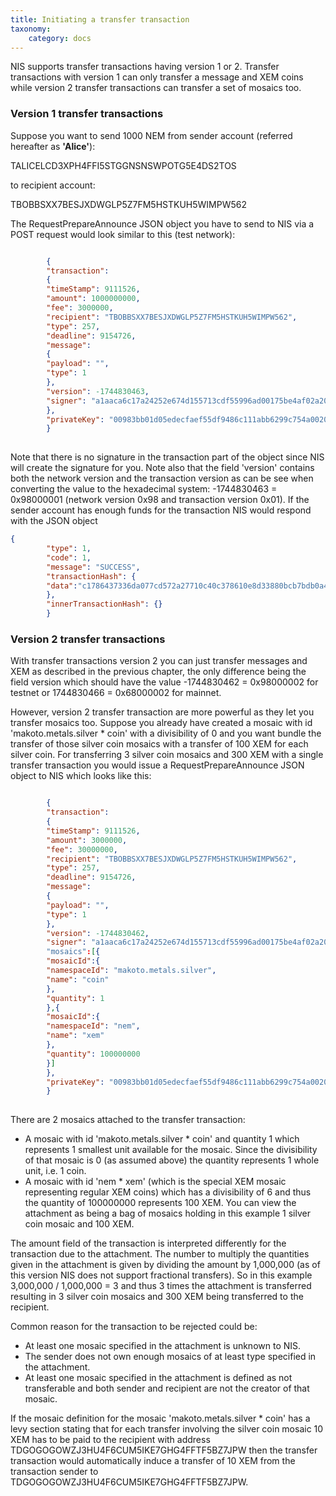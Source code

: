 ```yaml
---
title: Initiating a transfer transaction
taxonomy:
    category: docs
---
```


 
NIS supports transfer transactions having version 1 or 2. Transfer transactions with version 1 can only transfer a message and XEM coins while version 2 transfer transactions can transfer a set of mosaics too.

 
### Version 1 transfer transactions 
Suppose you want to send 1000 NEM from sender account (referred hereafter as **'Alice'**):

 
TALICELCD3XPH4FFI5STGGNSNSWPOTG5E4DS2TOS

 
to recipient account: 

 
TBOBBSXX7BESJXDWGLP5Z7FM5HSTKUH5WIMPW562

 
The RequestPrepareAnnounce JSON object you have to send to NIS via a POST request would look similar to this (test network):

 
```json

        {
        "transaction":
        {
        "timeStamp": 9111526,
        "amount": 1000000000,
        "fee": 3000000,
        "recipient": "TBOBBSXX7BESJXDWGLP5Z7FM5HSTKUH5WIMPW562",
        "type": 257,
        "deadline": 9154726,
        "message":
        {
        "payload": "",
        "type": 1
        },
        "version": -1744830463,
        "signer": "a1aaca6c17a24252e674d155713cdf55996ad00175be4af02a20c67b59f9fe8a"
        },
        "privateKey": "00983bb01d05edecfaef55df9486c111abb6299c754a002069b1d0ef4537441bda"
        }
    
``` 
Note that there is no signature in the transaction part of the object since NIS will create the signature for you. Note also that the field 'version' contains both the network version and the transaction version as can be see when converting the value to the hexadecimal system: -1744830463 = 0x98000001 (network version 0x98 and transaction version 0x01). If the sender account has enough funds for the transaction NIS would respond with the JSON object

 
```json
{
        "type": 1,
        "code": 1,
        "message": "SUCCESS",
        "transactionHash": {
        "data":"c1786437336da077cd572a27710c40c378610e8d33880bcb7bdb0a42e3d35586"
        },
        "innerTransactionHash": {}
        }
``` 
### Version 2 transfer transactions 
With transfer transactions version 2 you can just transfer messages and XEM as described in the previous chapter, the only difference being the field version which should have the value -1744830462 = 0x98000002 for testnet or 1744830466 = 0x68000002 for mainnet. 

 
However, version 2 transfer transaction are more powerful as they let you transfer mosaics too. Suppose you already have created a mosaic with id 'makoto.metals.silver * coin' with a divisibility of 0 and you want bundle the transfer of those silver coin mosaics with a transfer of 100 XEM for each silver coin. For transferring 3 silver coin mosaics and 300 XEM with a single transfer transaction you would issue a RequestPrepareAnnounce JSON object to NIS which looks like this:

 
```json

        {
        "transaction":
        {
        "timeStamp": 9111526,
        "amount": 3000000,
        "fee": 30000000,
        "recipient": "TBOBBSXX7BESJXDWGLP5Z7FM5HSTKUH5WIMPW562",
        "type": 257,
        "deadline": 9154726,
        "message":
        {
        "payload": "",
        "type": 1
        },
        "version": -1744830462,
        "signer": "a1aaca6c17a24252e674d155713cdf55996ad00175be4af02a20c67b59f9fe8a"
        "mosaics":[{
        "mosaicId":{
        "namespaceId": "makoto.metals.silver",
        "name": "coin"
        },
        "quantity": 1
        },{
        "mosaicId":{
        "namespaceId": "nem",
        "name": "xem"
        },
        "quantity": 100000000
        }]
        },
        "privateKey": "00983bb01d05edecfaef55df9486c111abb6299c754a002069b1d0ef4537441bda"
        }
    
``` 
There are 2 mosaics attached to the transfer transaction:
* A mosaic with id 'makoto.metals.silver * coin' and quantity 1 which represents 1 smallest unit available for the mosaic. Since the divisibility of that mosaic is 0 (as assumed above) the quantity represents 1 whole unit, i.e. 1 coin.
* A mosaic with id 'nem * xem' (which is the special XEM mosaic representing regular XEM coins) which has a divisibility of 6 and thus the quantity of 100000000 represents 100 XEM. You can view the attachment as being a bag of mosaics holding in this example 1 silver coin mosaic and 100 XEM. 

 
The amount field of the transaction is interpreted differently for the transaction due to the attachment. The number to multiply the quantities given in the attachment is given by dividing the amount by 1,000,000 (as of this version NIS does not support fractional transfers). So in this example 3,000,000 / 1,000,000 = 3 and thus 3 times the attachment is transferred resulting in 3 silver coin mosaics and 300 XEM being transferred to the recipient.

 
Common reason for the transaction to be rejected could be:
* At least one mosaic specified in the attachment is unknown to NIS.
* The sender does not own enough mosaics of at least type specified in the attachment.
* At least one mosaic specified in the attachment is defined as not transferable and both sender and recipient are not the creator of that mosaic. 

 
If the mosaic definition for the mosaic 'makoto.metals.silver * coin' has a levy section stating that for each transfer involving the silver coin mosaic 10 XEM has to be paid to the recipient with address TDGOGOGOWZJ3HU4F6CUM5IKE7GHG4FFTF5BZ7JPW then the transfer transaction would automatically induce a transfer of 10 XEM from the transaction sender to TDGOGOGOWZJ3HU4F6CUM5IKE7GHG4FFTF5BZ7JPW.

 

